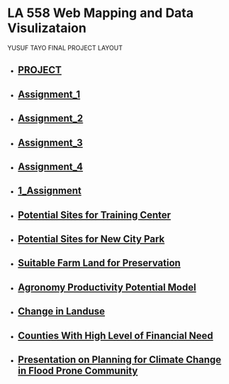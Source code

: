 
# LA 558 Web Mapping and Data Visulizataion
<html>
<body>


<p>YUSUF TAYO FINAL PROJECT LAYOUT</p>


 - <h2><a href="https://tayoyusuf.github.io/LA558_2022_YUSUF/web/project.html">PROJECT</a></h2>
 
 
- <h2><a href="https://tayoyusuf.github.io/LA558_2022_YUSUF/web/assignment1.html">Assignment_1</a></h2>
 
 
- <h2><a href="https://tayoyusuf.github.io/LA558_2022_YUSUF/web/Assignment2b.html">Assignment_2</a></h2>  
 
 
- <h2><a href="https://tayoyusuf.github.io/LA558_2022_YUSUF/web/Assignment_3/assignment3.html">Assignment_3</a></h2>
 
 - <h2><a href="https://tayoyusuf.github.io/LA558_2022_YUSUF/web/Assignment4.html">Assignment_4</a></h2>
 
- <h2><a href="https://tayoyusuf.github.io/LA558_2022_YUSUF/web/552_ASS_4.pdf">1_Assignment</a></h2>

 - <h2><a href="https://tayoyusuf.github.io/LA558_2022_YUSUF/web/TAYO_0328.pdf">Potential Sites for Training Center</a></h2>

 - <h2><a href="https://tayoyusuf.github.io/LA558_2022_YUSUF/web/TAYO_0411.pdf">Potential Sites for New City Park</a></h2>

  - <h2><a href="https://tayoyusuf.github.io/LA558_2022_YUSUF/web/TAYO_0413.pdf">Suitable Farm Land for Preservation</a></h2>
 
 - <h2><a href="https://tayoyusuf.github.io/LA558_2022_YUSUF/web/Tayo_0418.pdf">Agronomy Productivity Potential Model</a></h2>
 
  - <h2><a href="https://tayoyusuf.github.io/LA558_2022_YUSUF/web/Tayo_0420.pdf">Change in Landuse</a></h2>
 
 - <h2><a href="https://tayoyusuf.github.io/LA558_2022_YUSUF/web/552_ASS_2.pdf">Counties With High Level of Financial Need</a></h2>

  - <h2><a href="https://tayoyusuf.github.io/LA558_2022_YUSUF/web/Yusuf%20Presentation.pdf">Presentation on Planning for Climate Change in Flood Prone Community</a></h2>
